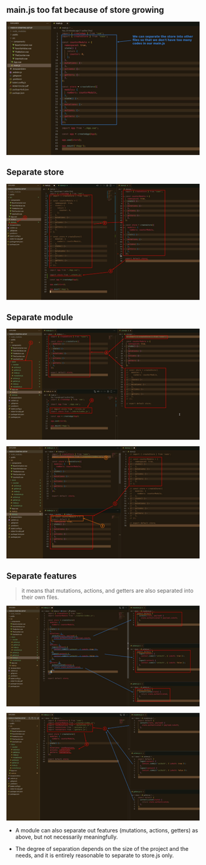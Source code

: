 ## **main.js too fat because of store growing**

![Alt main.js too fat](pic/01.jpg)

## **Separate store**

![Alt split store](pic/02.jpg)

## **Separate module**

![Alt to store/index](pic/03.jpg)

![Alt to store/counter/index](pic/04.jpg)

## **Separate features**

> it means that mutations, actions, and getters are also separated into their own files.

![Alt split to features from index](pic/05.jpg)

![Alt import/use features back](pic/06.jpg)

- A module can also separate out features (mutations, actions, getters) as above, but not necessarily meaningfully.

- The degree of separation depends on the size of the project and the needs, and it is entirely reasonable to separate to store.js only.
